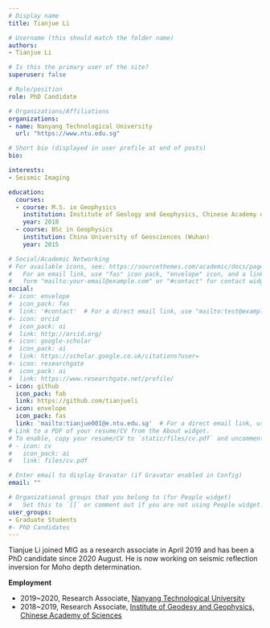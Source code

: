 ```yaml
---
# Display name
title: Tianjue Li

# Username (this should match the folder name)
authors:
- Tianjue Li

# Is this the primary user of the site?
superuser: false

# Role/position
role: PhD Candidate

# Organizations/Affiliations
organizations:
- name: Nanyang Technological University
  url: "https://www.ntu.edu.sg"

# Short bio (displayed in user profile at end of posts)
bio:

interests:
- Seismic Imaging

education:
  courses:
  - course: M.S. in Geophysics
    institution: Institute of Geology and Geophysics, Chinese Academy of Sciences
    year: 2018
  - course: BSc in Geophysics
    institution: China University of Geosciences (Wuhan)
    year: 2015

# Social/Academic Networking
# For available icons, see: https://sourcethemes.com/academic/docs/page-builder/#icons
#   For an email link, use "fas" icon pack, "envelope" icon, and a link in the
#   form "mailto:your-email@example.com" or "#contact" for contact widget.
social:
#- icon: envelope
#  icon_pack: fas
#  link: '#contact'  # For a direct email link, use "mailto:test@example.org".
#- icon: orcid
#  icon_pack: ai
#  link: http://orcid.org/
#- icon: google-scholar
#  icon_pack: ai
#  link: https://scholar.google.co.uk/citations?user=
#- icon: researchgate
#  icon_pack: ai
#  link: https://www.researchgate.net/profile/
- icon: github
  icon_pack: fab
  link: https://github.com/tianjueli
- icon: envelope
  icon_pack: fas
  link: 'mailto:tianjue001@e.ntu.edu.sg'  # For a direct email link, use "mailto:test@example.org".
# Link to a PDF of your resume/CV from the About widget.
# To enable, copy your resume/CV to `static/files/cv.pdf` and uncomment the lines below.
# - icon: cv
#   icon_pack: ai
#   link: files/cv.pdf

# Enter email to display Gravatar (if Gravatar enabled in Config)
email: ""

# Organizational groups that you belong to (for People widget)
#   Set this to `[]` or comment out if you are not using People widget.
user_groups:
- Graduate Students
#- PhD Candidates
---
```


Tianjue Li joined MIG as a research associate in April 2019 and has been a PhD
candidate since 2020 August. He is now working on seismic reflection inversion
for Moho depth determination.

**Employment**
- 2019~2020, Research Associate, [Nanyang Technological University](https://www.ntu.edu.sg/)
- 2018~2019, Research Associate, [Institute of Geodesy and Geophysics, Chinese Academy of Sciences](http://www.whigg.cas.cn/)
